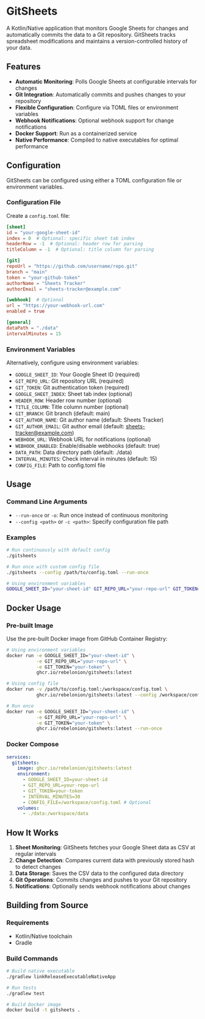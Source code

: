 # GitSheets

A Kotlin/Native application that monitors Google Sheets for changes and automatically commits the data to a Git repository. GitSheets tracks spreadsheet modifications and maintains a version-controlled history of your data.

## Features

- **Automatic Monitoring**: Polls Google Sheets at configurable intervals for changes
- **Git Integration**: Automatically commits and pushes changes to your repository
- **Flexible Configuration**: Configure via TOML files or environment variables
- **Webhook Notifications**: Optional webhook support for change notifications
- **Docker Support**: Run as a containerized service
- **Native Performance**: Compiled to native executables for optimal performance

## Configuration

GitSheets can be configured using either a TOML configuration file or environment variables.

### Configuration File

Create a `config.toml` file:

```toml
[sheet]
id = "your-google-sheet-id"
index = 0  # Optional: specific sheet tab index
headerRow = -1  # Optional: header row for parsing
titleColumn = -1  # Optional: title column for parsing

[git]
repoUrl = "https://github.com/username/repo.git"
branch = "main"
token = "your-github-token"
authorName = "Sheets Tracker"
authorEmail = "sheets-tracker@example.com"

[webhook]  # Optional
url = "https://your-webhook-url.com"
enabled = true

[general]
dataPath = "./data"
intervalMinutes = 15
```

### Environment Variables

Alternatively, configure using environment variables:

- `GOOGLE_SHEET_ID`: Your Google Sheet ID (required)
- `GIT_REPO_URL`: Git repository URL (required)
- `GIT_TOKEN`: Git authentication token (required)
- `GOOGLE_SHEET_INDEX`: Sheet tab index (optional)
- `HEADER_ROW`: Header row number (optional)
- `TITLE_COLUMN`: Title column number (optional)
- `GIT_BRANCH`: Git branch (default: main)
- `GIT_AUTHOR_NAME`: Git author name (default: Sheets Tracker)
- `GIT_AUTHOR_EMAIL`: Git author email (default: sheets-tracker@example.com)
- `WEBHOOK_URL`: Webhook URL for notifications (optional)
- `WEBHOOK_ENABLED`: Enable/disable webhooks (default: true)
- `DATA_PATH`: Data directory path (default: ./data)
- `INTERVAL_MINUTES`: Check interval in minutes (default: 15)
- `CONFIG_FILE`: Path to config.toml file

## Usage

### Command Line Arguments

- `--run-once` or `-o`: Run once instead of continuous monitoring
- `--config <path>` or `-c <path>`: Specify configuration file path

### Examples

```bash
# Run continuously with default config
./gitsheets

# Run once with custom config file
./gitsheets --config /path/to/config.toml --run-once

# Using environment variables
GOOGLE_SHEET_ID="your-sheet-id" GIT_REPO_URL="your-repo-url" GIT_TOKEN="your-token" ./gitsheets
```

## Docker Usage

### Pre-built Image

Use the pre-built Docker image from GitHub Container Registry:

```bash
# Using environment variables
docker run -e GOOGLE_SHEET_ID="your-sheet-id" \
           -e GIT_REPO_URL="your-repo-url" \
           -e GIT_TOKEN="your-token" \
           ghcr.io/rebelonion/gitsheets:latest

# Using config file
docker run -v /path/to/config.toml:/workspace/config.toml \
           ghcr.io/rebelonion/gitsheets:latest --config /workspace/config.toml

# Run once
docker run -e GOOGLE_SHEET_ID="your-sheet-id" \
           -e GIT_REPO_URL="your-repo-url" \
           -e GIT_TOKEN="your-token" \
           ghcr.io/rebelonion/gitsheets:latest --run-once
```

### Docker Compose

```yaml
services:
  gitsheets:
    image: ghcr.io/rebelonion/gitsheets:latest
    environment:
      - GOOGLE_SHEET_ID=your-sheet-id
      - GIT_REPO_URL=your-repo-url
      - GIT_TOKEN=your-token
      - INTERVAL_MINUTES=30
      - CONFIG_FILE=/workspace/config.toml # Optional
    volumes:
      - ./data:/workspace/data
```


## How It Works

1. **Sheet Monitoring**: GitSheets fetches your Google Sheet data as CSV at regular intervals
2. **Change Detection**: Compares current data with previously stored hash to detect changes
3. **Data Storage**: Saves the CSV data to the configured data directory
4. **Git Operations**: Commits changes and pushes to your Git repository
5. **Notifications**: Optionally sends webhook notifications about changes

## Building from Source

### Requirements

- Kotlin/Native toolchain
- Gradle

### Build Commands

```bash
# Build native executable
./gradlew linkReleaseExecutableNativeApp

# Run tests
./gradlew test

# Build Docker image
docker build -t gitsheets .
```